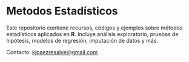 # Metodos Estadísticos

Este repositorio contiene recursos, códigos y ejemplos sobre métodos estadísticos aplicados en **R**. Incluye análisis exploratorio, pruebas de hipótesis, modelos de regresión, imputación de datos y más.

Contacto: kjpaezresalve@gmail.com

